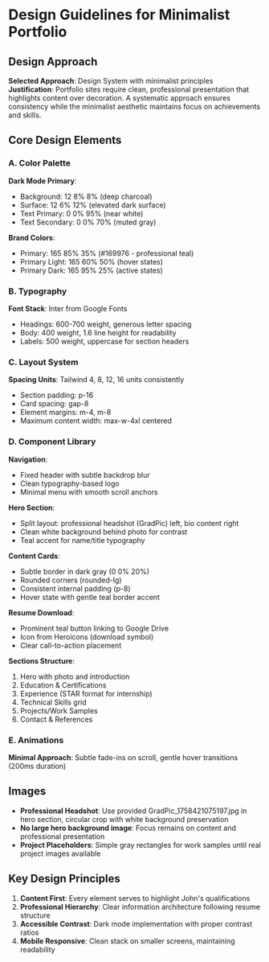 # Design Guidelines for Minimalist Portfolio

## Design Approach
**Selected Approach**: Design System with minimalist principles  
**Justification**: Portfolio sites require clean, professional presentation that highlights content over decoration. A systematic approach ensures consistency while the minimalist aesthetic maintains focus on achievements and skills.

## Core Design Elements

### A. Color Palette
**Dark Mode Primary**:
- Background: 12 8% 8% (deep charcoal)
- Surface: 12 6% 12% (elevated dark surface)
- Text Primary: 0 0% 95% (near white)
- Text Secondary: 0 0% 70% (muted gray)

**Brand Colors**:
- Primary: 165 85% 35% (#169976 - professional teal)
- Primary Light: 165 60% 50% (hover states)
- Primary Dark: 165 95% 25% (active states)

### B. Typography
**Font Stack**: Inter from Google Fonts
- Headings: 600-700 weight, generous letter spacing
- Body: 400 weight, 1.6 line height for readability
- Labels: 500 weight, uppercase for section headers

### C. Layout System
**Spacing Units**: Tailwind 4, 8, 12, 16 units consistently
- Section padding: p-16
- Card spacing: gap-8
- Element margins: m-4, m-8
- Maximum content width: max-w-4xl centered

### D. Component Library

**Navigation**: 
- Fixed header with subtle backdrop blur
- Clean typography-based logo
- Minimal menu with smooth scroll anchors

**Hero Section**:
- Split layout: professional headshot (GradPic) left, bio content right
- Clean white background behind photo for contrast
- Teal accent for name/title typography

**Content Cards**:
- Subtle border in dark gray (0 0% 20%)
- Rounded corners (rounded-lg)
- Consistent internal padding (p-8)
- Hover state with gentle teal border accent

**Resume Download**:
- Prominent teal button linking to Google Drive
- Icon from Heroicons (download symbol)
- Clear call-to-action placement

**Sections Structure**:
1. Hero with photo and introduction
2. Education & Certifications
3. Experience (STAR format for internship)
4. Technical Skills grid
5. Projects/Work Samples
6. Contact & References

### E. Animations
**Minimal Approach**: Subtle fade-ins on scroll, gentle hover transitions (200ms duration)

## Images
- **Professional Headshot**: Use provided GradPic_1758421075197.jpg in hero section, circular crop with white background preservation
- **No large hero background image**: Focus remains on content and professional presentation
- **Project Placeholders**: Simple gray rectangles for work samples until real project images available

## Key Design Principles
1. **Content First**: Every element serves to highlight John's qualifications
2. **Professional Hierarchy**: Clear information architecture following resume structure
3. **Accessible Contrast**: Dark mode implementation with proper contrast ratios
4. **Mobile Responsive**: Clean stack on smaller screens, maintaining readability
